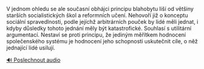 
V jednom ohledu se ale současní obhájci principu blahobytu liší od většiny starších socialistických škol a reformních učení. Nehovoří již o konceptu sociální spravedlnosti, podle jejíchž arbitrárních pouček by lidé měli jednat, i kdyby důsledky tohoto jednání měly být katastrofické. Souhlasí s utilitární argumentací. Nestaví se proti principu, že jediným měřítkem hodnocení společenského systému je hodnocení jeho schopnosti uskutečnit cíle, o něž jednající lidé usilují.

[🔊 Poslechnout audio](/data/7-paragraphs/audio/chapter_166/para_014-V-jednom-ohledu-se-ale-souasn-obhjci-principu-b.mp3)
